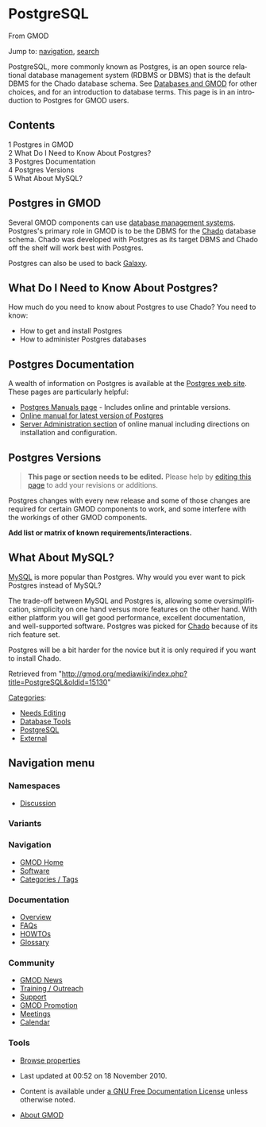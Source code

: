 <div id="mw-page-base" class="noprint">

</div>

<div id="mw-head-base" class="noprint">

</div>

<div id="content" class="mw-body" role="main">

<span id="top"></span>

<div id="mw-js-message" style="display:none;">

</div>



# <span dir="auto">PostgreSQL</span>

<div id="bodyContent">

<div id="siteSub">

From GMOD

</div>

<div id="contentSub">

</div>

<div id="jump-to-nav" class="mw-jump">

Jump to: [navigation](#mw-navigation), [search](#p-search)

</div>

<div id="mw-content-text" class="mw-content-ltr" lang="en" dir="ltr">

PostgreSQL, more commonly known as Postgres, is an open source
relational database management system (RDBMS or DBMS) that is the
default DBMS for the Chado database schema. See [Databases and
GMOD](Databases_and_GMOD "Databases and GMOD") for other choices, and
for an introduction to database terms. This page is in an introduction
to Postgres for GMOD users.

  

<div id="toc" class="toc">

<div id="toctitle">

## Contents

</div>

- [<span class="tocnumber">1</span> <span class="toctext">Postgres in
  GMOD</span>](#Postgres_in_GMOD)
- [<span class="tocnumber">2</span> <span class="toctext">What Do I Need
  to Know About
  Postgres?</span>](#What_Do_I_Need_to_Know_About_Postgres.3F)
- [<span class="tocnumber">3</span> <span class="toctext">Postgres
  Documentation</span>](#Postgres_Documentation)
- [<span class="tocnumber">4</span> <span class="toctext">Postgres
  Versions</span>](#Postgres_Versions)
- [<span class="tocnumber">5</span> <span class="toctext">What About
  MySQL?</span>](#What_About_MySQL.3F)

</div>

## <span id="Postgres_in_GMOD" class="mw-headline">Postgres in GMOD</span>

Several GMOD components can use [database management
systems](Glossary#Database_Management_System "Glossary"). Postgres's
primary role in GMOD is to be the DBMS for the
<a href="Chado" class="mw-redirect" title="Chado">Chado</a> database
schema. Chado was developed with Postgres as its target DBMS and Chado
off the shelf will work best with Postgres.

Postgres can also be used to back [Galaxy](Galaxy.1 "Galaxy").

## <span id="What_Do_I_Need_to_Know_About_Postgres.3F" class="mw-headline">What Do I Need to Know About Postgres?</span>

How much do you need to know about Postgres to use Chado? You need to
know:

- How to get and install Postgres
- How to administer Postgres databases

## <span id="Postgres_Documentation" class="mw-headline">Postgres Documentation</span>

A wealth of information on Postgres is available at the
<a href="http://www.postgresql.org/" class="external text"
rel="nofollow">Postgres web site</a>. These pages are particularly
helpful:

- <a href="http://www.postgresql.org/docs/manuals/" class="external text"
  rel="nofollow">Postgres Manuals page</a> - Includes online and
  printable versions.
- <a href="http://www.postgresql.org/docs/current/interactive/index.html"
  class="external text" rel="nofollow">Online manual for latest version of
  Postgres</a>
- <a href="http://www.postgresql.org/docs/current/interactive/admin.html"
  class="external text" rel="nofollow">Server Administration section</a>
  of online manual including directions on installation and
  configuration.

  

## <span id="Postgres_Versions" class="mw-headline">Postgres Versions</span>

> **This page or section needs to be edited.**
> <span class="small">Please help by <span class="plainlinks"><a
> href="http://gmod.org/mediawiki/index.php?title=PostgreSQL&amp;action=edit"
> class="external text" rel="nofollow">editing this page</a></span> to
> add your revisions or additions.</span>

  
Postgres changes with every new release and some of those changes are
required for certain GMOD components to work, and some interfere with
the workings of other GMOD components.

  
**Add list or matrix of known requirements/interactions.**

  

  

  

## <span id="What_About_MySQL.3F" class="mw-headline">What About MySQL?</span>

[MySQL](MySQL "MySQL") is more popular than Postgres. Why would you ever
want to pick Postgres instead of MySQL?

The trade-off between MySQL and Postgres is, allowing some
oversimplification, simplicity on one hand versus more features on the
other hand. With either platform you will get good performance,
excellent documentation, and well-supported software. Postgres was
picked for <a href="Chado" class="mw-redirect" title="Chado">Chado</a>
because of its rich feature set.

Postgres will be a bit harder for the novice but it is only required if
you want to install Chado.

</div>

<div class="printfooter">

Retrieved from
"<http://gmod.org/mediawiki/index.php?title=PostgreSQL&oldid=15130>"

</div>

<div id="catlinks" class="catlinks">

<div id="mw-normal-catlinks" class="mw-normal-catlinks">

[Categories](Special:Categories "Special:Categories"):

- [Needs Editing](Category:Needs_Editing "Category:Needs Editing")
- [Database Tools](Category:Database_Tools "Category:Database Tools")
- [PostgreSQL](Category:PostgreSQL "Category:PostgreSQL")
- [External](Category:External "Category:External")

</div>

</div>

<div class="visualClear">

</div>

</div>

</div>

<div id="mw-navigation">

## Navigation menu

<div id="mw-head">



<div id="left-navigation">

<div id="p-namespaces" class="vectorTabs" role="navigation"
aria-labelledby="p-namespaces-label">

### Namespaces


- <span id="ca-talk"><a
  href="http://gmod.org/mediawiki/index.php?title=Talk:PostgreSQL&amp;action=edit&amp;redlink=1"
  accesskey="t"
  title="Discussion about the content page [t]">Discussion</a></span>

</div>

<div id="p-variants" class="vectorMenu emptyPortlet" role="navigation"
aria-labelledby="p-variants-label">

### 

### Variants[](#)

<div class="menu">

</div>

</div>

</div>





</div>

</div>

</div>

<div id="mw-panel">

<div id="p-logo" role="banner">

<a href="Main_Page"
style="background-image: url(../images/GMOD-cogs.png);"
title="Visit the main page"></a>

</div>

<div id="p-Navigation" class="portal" role="navigation"
aria-labelledby="p-Navigation-label">

### Navigation

<div class="body">

- <span id="n-GMOD-Home">[GMOD Home](Main_Page)</span>
- <span id="n-Software">[Software](GMOD_Components)</span>
- <span id="n-Categories-.2F-Tags">[Categories /
  Tags](Categories)</span>

</div>

</div>

<div id="p-Documentation" class="portal" role="navigation"
aria-labelledby="p-Documentation-label">

### Documentation

<div class="body">

- <span id="n-Overview">[Overview](Overview)</span>
- <span id="n-FAQs">[FAQs](Category:FAQ)</span>
- <span id="n-HOWTOs">[HOWTOs](Category:HOWTO)</span>
- <span id="n-Glossary">[Glossary](Glossary)</span>

</div>

</div>

<div id="p-Community" class="portal" role="navigation"
aria-labelledby="p-Community-label">

### Community

<div class="body">

- <span id="n-GMOD-News">[GMOD News](GMOD_News)</span>
- <span id="n-Training-.2F-Outreach">[Training /
  Outreach](Training_and_Outreach)</span>
- <span id="n-Support">[Support](Support)</span>
- <span id="n-GMOD-Promotion">[GMOD Promotion](GMOD_Promotion)</span>
- <span id="n-Meetings">[Meetings](Meetings)</span>
- <span id="n-Calendar">[Calendar](Calendar)</span>

</div>

</div>

<div id="p-tb" class="portal" role="navigation"
aria-labelledby="p-tb-label">

### Tools

<div class="body">


- <span id="t-smwbrowselink"><a href="Special:Browse/PostgreSQL" rel="smw-browse">Browse
  properties</a></span>


</div>

</div>

</div>

</div>

<div id="footer" role="contentinfo">

- <span id="footer-info-lastmod">Last updated at 00:52 on 18 November
  2010.</span>
<!-- - <span id="footer-info-viewcount">65,418 page views.</span> -->
- <span id="footer-info-copyright">Content is available under
  <a href="http://www.gnu.org/licenses/fdl-1.3.html" class="external"
  rel="nofollow">a GNU Free Documentation License</a> unless otherwise
  noted.</span>

<!-- -->

- <span id="footer-places-about">[About
  GMOD](GMOD:About "GMOD:About")</span>

<!-- -->






</div>
